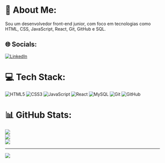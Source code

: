 # 💫 About Me:
Sou um desenvolvedor front-end junior, com foco em tecnologias como HTML, CSS, JavaScript, React, Git, GitHub e SQL.


## 🌐 Socials:
[![LinkedIn](https://img.shields.io/badge/LinkedIn-%230077B5.svg?logo=linkedin&logoColor=white)](https://linkedin.com/in/https://www.linkedin.com/in/aaugusto-lima/) 

# 💻 Tech Stack:
![HTML5](https://img.shields.io/badge/html5-%23E34F26.svg?style=for-the-badge&logo=html5&logoColor=white) ![CSS3](https://img.shields.io/badge/css3-%231572B6.svg?style=for-the-badge&logo=css3&logoColor=white) ![JavaScript](https://img.shields.io/badge/javascript-%23323330.svg?style=for-the-badge&logo=javascript&logoColor=%23F7DF1E) ![React](https://img.shields.io/badge/react-%2320232a.svg?style=for-the-badge&logo=react&logoColor=%2361DAFB) ![MySQL](https://img.shields.io/badge/mysql-4479A1.svg?style=for-the-badge&logo=mysql&logoColor=white) ![Git](https://img.shields.io/badge/git-%23F05033.svg?style=for-the-badge&logo=git&logoColor=white) ![GitHub](https://img.shields.io/badge/github-%23121011.svg?style=for-the-badge&logo=github&logoColor=white)
# 📊 GitHub Stats:
![](https://github-readme-stats.vercel.app/api?username=GutoLima-code&theme=vue-dark&hide_border=false&include_all_commits=true&count_private=true)<br/>
![](https://github-readme-streak-stats.herokuapp.com/?user=GutoLima-code&theme=vue-dark&hide_border=false)<br/>
![](https://github-readme-stats.vercel.app/api/top-langs/?username=GutoLima-code&theme=vue-dark&hide_border=false&include_all_commits=true&count_private=true&layout=compact)

---
[![](https://visitcount.itsvg.in/api?id=GutoLima-code&icon=0&color=0)](https://visitcount.itsvg.in)

<!-- Proudly created with GPRM ( https://gprm.itsvg.in ) -->
